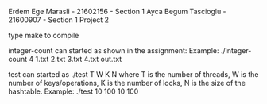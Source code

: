 Erdem Ege Marasli - 21602156 - Section 1
Ayca Begum Tascioglu - 21600907 - Section 1
Project 2 

type make to compile

integer-count can started as shown in the assignment:
Example: ./integer-count 4 1.txt 2.txt 3.txt 4.txt out.txt

test can started as ./test T W K N
where T is the number of threads, W is the number of keys/operations, K is the number of locks, N is the size of the hashtable.
Example: ./test 10 100 10 100 
